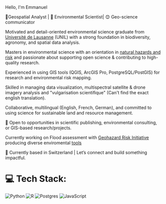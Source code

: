 Hello, I'm Emmanuel

📍Geospatial Analyst | 🌿 Environmental Scientist| 😊 Geo-science communicator

Motivated and detail-oriented environmental science graduate from [Université de Lausanne](https://www.unil.ch/unil/fr/home.html) (UNIL) with a strong foundation in biodiversity, agronomy, and spatial data analysis. 

Masters in environmental science with an orientation in [natural hazards and risk](https://www.unil.ch/masterenvi/fr/home/menuinst/masters-program-1.html) and passionate about supporting open science & contributing to high-quality research.

Experienced in using GIS tools (QGIS, ArcGIS Pro, PostgreSQL/PostGIS) for research and environmental risk mapping.

Skilled in managing data visualization, multispectral satellite & drone imagery analysis and "vulgarisation scientifique" (Can't find the exact english translation). 

Collaborative, multilingual (English, French, German), and committed to using science for sustainable land and resource management.

🚀 Open to opportunities in scientific publishing, environmental consulting, or GIS-based research/projects.

Currently working on Flood assessment with [Geohazard Risk Initiative](https://www.georiskmap.org/) producing diverse enviromental [tools](https://github.com/GeohazardRiskMappingInitiative/West-Africa-Climate-Assessment-Tool)

📍 Currently based in Switzerland | Let’s connect and build something impactful.


# 💻 Tech Stack:
![Python](https://img.shields.io/badge/python-3670A0?style=for-the-badge&logo=python&logoColor=ffdd54) ![R](https://img.shields.io/badge/r-%23276DC3.svg?style=for-the-badge&logo=r&logoColor=white) ![Postgres](https://img.shields.io/badge/postgres-%23316192.svg?style=for-the-badge&logo=postgresql&logoColor=white) ![JavaScript](https://img.shields.io/badge/javascript-%23323330.svg?style=for-the-badge&logo=javascript&logoColor=%23F7DF1E)

<!-- Proudly created with GPRM ( https://gprm.itsvg.in ) -->
